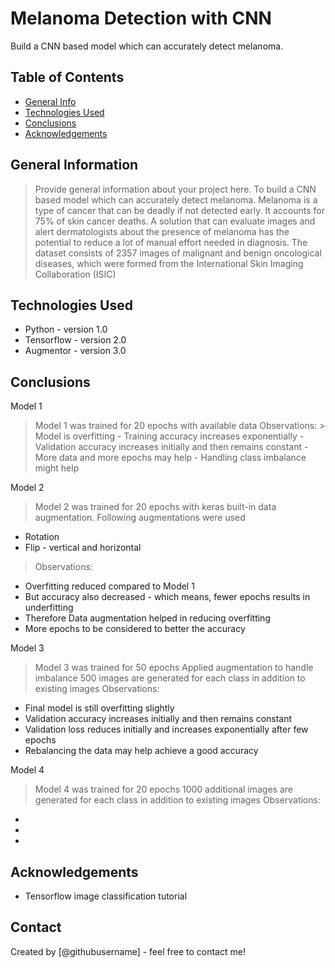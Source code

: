 # Melanoma Detection with CNN
Build a CNN based model which can accurately detect melanoma.


## Table of Contents
* [General Info](#general-information)
* [Technologies Used](#technologies-used)
* [Conclusions](#conclusions)
* [Acknowledgements](#acknowledgements)


## General Information
>Provide general information about your project here.
>To build a CNN based model which can accurately detect melanoma.
>Melanoma is a type of cancer that can be deadly if not detected early. It accounts for 75% of skin cancer deaths.
>A solution that can evaluate images and alert dermatologists about the presence of melanoma has the potential to reduce a lot of manual effort needed in    diagnosis.
> The dataset consists of 2357 images of malignant and benign oncological diseases, which were formed from the International Skin Imaging Collaboration (ISIC)


## Technologies Used
- Python - version 1.0
- Tensorflow - version 2.0
- Augmentor - version 3.0


## Conclusions
Model 1
> Model 1 was trained for 20 epochs with available data
> Observations:
    > Model is overfitting
        - Training accuracy increases exponentially
        - Validation accuracy increases initially and then remains constant
        - More data and more epochs may help
        - Handling class imbalance might help


Model 2
> Model 2 was trained for 20 epochs with keras built-in data augmentation.
> Following augmentations were used
   - Rotation
   - Flip - vertical and horizontal
> Observations:
   - Overfitting reduced compared to Model 1
   - But accuracy also decreased - which means, fewer epochs results in underfitting
   - Therefore Data augmentation helped in reducing overfitting
   - More epochs to be considered to better the accuracy


Model 3
> Model 3 was trained for 50 epochs
> Applied augmentation to handle imbalance
> 500 images are generated for each class in addition to existing images
> Observations:
  - Final model is still overfitting slightly
  - Validation accuracy increases initially and then remains constant
  - Validation loss reduces initially and increases exponentially after few epochs
  - Rebalancing the data may help achieve a good accuracy 

Model 4
> Model 4 was trained for 20 epochs
> 1000 additional images are generated for each class in addition to existing images
> Observations:
  - 
  - 
  - 


## Acknowledgements
- Tensorflow image classification tutorial


## Contact
Created by [@githubusername] - feel free to contact me!
